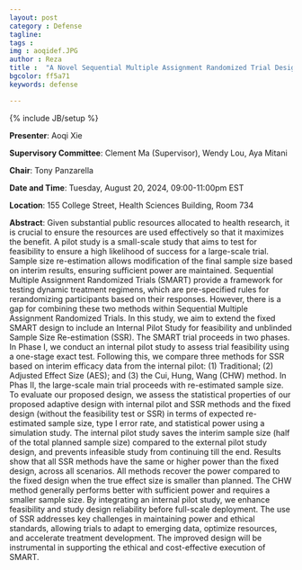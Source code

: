 ```yaml
---
layout: post
category : Defense
tagline: 
tags : 
img : aoqidef.JPG
author : Reza
title :  "A Novel Sequential Multiple Assignment Randomized Trial Design with Internal Pilot Study and Unblinded Sample Size Re-estimation (MSc)"
bgcolor: ff5a71
keywords: defense

---
```


{% include JB/setup %}


**Presenter**:  Aoqi Xie

**Supervisory Committee**:  Clement Ma (Supervisor), Wendy Lou, Aya Mitani

**Chair**: Tony Panzarella

**Date and Time**:  Tuesday, August 20, 2024, 09:00-11:00pm EST

**Location**:  155 College Street, Health Sciences Building, Room 734





<!--more-->

**Abstract**: Given substantial public resources allocated to health research, it is crucial to ensure the resources are used effectively so that it maximizes the benefit. A pilot study is a small-scale study
that aims to test for feasibility to ensure a high likelihood of success for a large-scale trial. Sample
size re-estimation allows modification of the final sample size based on interim results, ensuring
sufficient power are maintained. Sequential Multiple Assignment Randomized Trials (SMART)
provide a framework for testing dynamic treatment regimens, which are pre-specified rules for rerandomizing participants based on their responses. However, there is a gap for combining these
two methods within Sequential Multiple Assignment Randomized Trials. In this study, we aim to
extend the fixed SMART design to include an Internal Pilot Study for feasibility and unblinded
Sample Size Re-estimation (SSR).
The SMART trial proceeds in two phases. In Phase I, we conduct an internal pilot study to
assess trial feasibility using a one-stage exact test. Following this, we compare three methods for
SSR based on interim efficacy data from the internal pilot: (1) Traditional; (2) Adjusted Effect
Size (AES); and (3) the Cui, Hung, Wang (CHW) method. In Phas II, the large-scale main trial
proceeds with re-estimated sample size. To evaluate our proposed design, we assess the statistical
properties of our proposed adaptive design with internal pilot and SSR methods and the fixed
design (without the feasibility test or SSR) in terms of expected re-estimated sample size, type I
error rate, and statistical power using a simulation study.
The internal pilot study saves the interim sample size (half of the total planned sample size)
compared to the external pilot study design, and prevents infeasible study from continuing till the
end. Results show that all SSR methods have the same or higher power than the fixed design,
across all scenarios. All methods recover the power compared to the fixed design when the true
effect size is smaller than planned. The CHW method generally performs better with sufficient
power and requires a smaller sample size.
By integrating an internal pilot study, we enhance feasibility and study design reliability before
full-scale deployment. The use of SSR addresses key challenges in maintaining power and ethical
standards, allowing trials to adapt to emerging data, optimize resources, and accelerate treatment
development. The improved design will be instrumental in supporting the ethical and cost-effective
execution of SMART.
